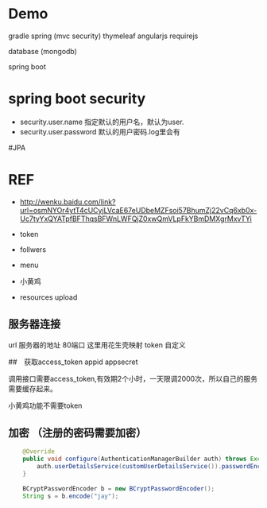 # Demo

gradle 
spring (mvc security)
thymeleaf
angularjs
requirejs

database (mongodb)
 
spring boot


# spring boot security

- security.user.name 指定默认的用户名，默认为user.
- security.user.password 默认的用户密码.log里会有


#JPA

# REF

- http://wenku.baidu.com/link?url=osmNYOr4ytT4cUCyjLVcaE67eUDbeMZFsoi57BhumZj22vCq6xb0x-Uc7tyYxQYATpfBFThqsBFWnLWFQjZ0xwQmVLpFkYBmDMXgrMxvTYi




-	token
-	follwers
-	menu
-   小黄鸡
-	resources   upload


## 服务器连接
url 服务器的地址		80端口 这里用花生壳映射
token 自定义		

##　获取access_token
appid
appsecret

调用接口需要access_token,有效期2个小时，一天限调2000次，所以自己的服务需要缓存起来。

小黄鸡功能不需要token



## 加密 （注册的密码需要加密）
~~~java
	@Override
	public void configure(AuthenticationManagerBuilder auth) throws Exception {
		auth.userDetailsService(customUserDetailsService()).passwordEncoder(new BCryptPasswordEncoder());
	}
	
	BCryptPasswordEncoder b = new BCryptPasswordEncoder();
	String s = b.encode("jay");
~~~